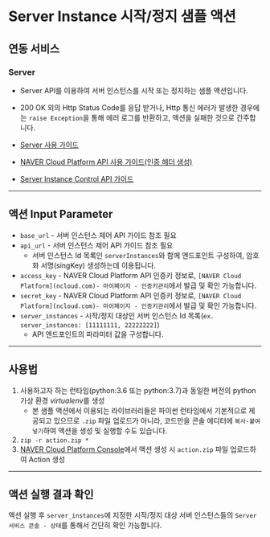 # Server Instance 시작/정지 샘플 액션
## 연동 서비스
### Server

+ Server API를 이용하여 서버 인스턴스를 시작 또는 정지하는 샘플 액션입니다.

+ 200 OK 외의 Http Status Code를 응답 받거나, Http 통신 에러가 발생한 경우에는 `raise Exception`을 통해 에러 로그를 반환하고, 액션을 실패한 것으로 간주합니다.

+ [Server 사용 가이드](https://guide.ncloud-docs.com/docs/compute-server-virtualmachineserver-overview-vpc)

+ [NAVER Cloud Platform API 사용 가이드(인증 헤더 생성)](https://api.ncloud-docs.com/docs/common-ncpapi)

+ [Server Instance Control API 가이드](https://api.ncloud-docs.com/docs/compute-vserver-server-startserverinstances)

---
## 액션 Input Parameter
+ `base_url` - 서버 인스턴스 제어 API 가이드 참조 필요
+ `api_url` -  서버 인스턴스 제어 API 가이드 참조 필요
  + 서버 인스턴스 Id 목록인 `serverInstances`와 함께 엔드포인트 구성하여, 암호화 서명(singKey) 생성하는데 이용됩니다.
+ `access_key` - NAVER Cloud Platform API 인증키 정보로, `[NAVER Cloud Platform](ncloud.com)- 마이페이지 - 인증키관리`에서 발급 및 확인 가능합니다.
+ `secret_key` - NAVER Cloud Platform API 인증키 정보로, `[NAVER Cloud Platform](ncloud.com)- 마이페이지 - 인증키관리`에서 발급 및 확인 가능합니다.
+ `server_instances` - 시작/정지 대상인 서버 인스턴스 Id 목록(`ex. server_instances: [11111111, 22222222]`)
  + API 엔드포인트의 파라미터 값을 구성합니다.

---
## 사용법
1. 사용하고자 하는 런타임(python:3.6 또는 python:3.7)과 동일한 버전의 python 가상 환경 *virtualenv*를 생성
   + 본 샘플 액션에서 이용되는 라이브러리들은 파이썬 런타임에서 기본적으로 제공되고 있으므로 `.zip` 파일 업로드가 아니라, 코드만을 콘솔 에디터에 `복사-붙여넣기`하여 액션을 생성 및 실행할 수도 있습니다.
2. `zip -r action.zip *`
3. [NAVER Cloud Platform Console](console.ncloud.com)에서 액션 생성 시 `action.zip` 파일 업로드하여 Action 생성

---
## 액션 실행 결과 확인
액션 실행 후 `server_instances`에 지정한 시작/정지 대상 서버 인스턴스들의 `Server 서비스 콘솔 - 상태`를 통해서 간단히 확인 가능합니다.